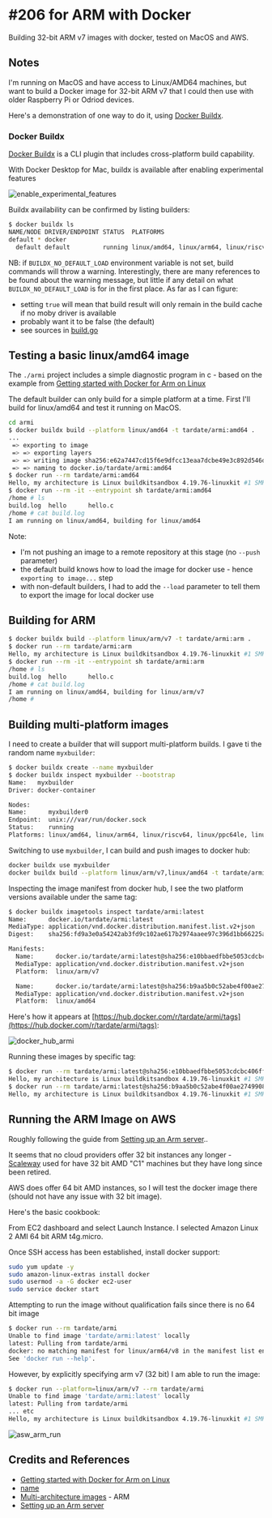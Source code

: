 # #206 for ARM with Docker

Building 32-bit ARM v7 images with docker, tested on MacOS and AWS.

## Notes

I'm running on MacOS and have access to Linux/AMD64 machines,
but want to build a Docker image for 32-bit ARM v7 that I could then use with older Raspberry Pi or Odriod devices.

Here's a demonstration of one way to do it, using [Docker Buildx](https://docs.docker.com/buildx/working-with-buildx/).

### Docker Buildx

[Docker Buildx](https://docs.docker.com/buildx/working-with-buildx/) is a CLI plugin that includes cross-platform build capability.

With Docker Desktop for Mac, buildx is available after enabling experimental features

![enable_experimental_features](./assets/enable_experimental_features.png?raw=true)

Buildx availability can be confirmed by listing builders:

```sh
$ docker buildx ls
NAME/NODE DRIVER/ENDPOINT STATUS  PLATFORMS
default * docker
  default default         running linux/amd64, linux/arm64, linux/riscv64, linux/ppc64le, linux/s390x, linux/386, linux/arm/v7, linux/arm/v6
```

NB: if `BUILDX_NO_DEFAULT_LOAD` environment variable is not set, build commands will throw a warning.
Interestingly, there are many references to be found about the warning message, but little if any detail
on what `BUILDX_NO_DEFAULT_LOAD` is for in the first place. As far as I can figure:

* setting `true` will mean that build result will only remain in the build cache if no moby driver is available
* probably want it to be false (the default)
* see sources in [build.go](https://github.com/docker/buildx/blob/master/build/build.go#L1058)

## Testing a basic linux/amd64 image

The `./armi` project includes a simple diagnostic program in c - based on the example from
[Getting started with Docker for Arm on Linux](https://www.docker.com/blog/getting-started-with-docker-for-arm-on-linux/)

The default builder can only build for a simple platform at a time.
First I'll build for linux/amd64 and test it running on MacOS.

```sh
cd armi
$ docker buildx build --platform linux/amd64 -t tardate/armi:amd64 .
...
 => exporting to image
 => => exporting layers
 => => writing image sha256:e62a7447cd15f6e9dfcc13eaa7dcbe49e3c892d546d200005aa8538403a1289c
 => => naming to docker.io/tardate/armi:amd64
$ docker run --rm tardate/armi:amd64
Hello, my architecture is Linux buildkitsandbox 4.19.76-linuxkit #1 SMP Tue May 26 11:42:35 UTC 2020 x86_64 Linux
$ docker run --rm -it --entrypoint sh tardate/armi:amd64
/home # ls
build.log  hello      hello.c
/home # cat build.log
I am running on linux/amd64, building for linux/amd64
```

Note:

* I'm not pushing an image to a remote repository at this stage (no `--push` parameter)
* the default build knows how to load the image for docker use - hence `exporting to image...` step
* with non-default builders, I had to add the `--load` parameter to tell them to export the image for local docker use

## Building for ARM

```sh
$ docker buildx build --platform linux/arm/v7 -t tardate/armi:arm .
$ docker run --rm tardate/armi:arm
Hello, my architecture is Linux buildkitsandbox 4.19.76-linuxkit #1 SMP Tue May 26 11:42:35 UTC 2020 armv7l Linux
$ docker run --rm -it --entrypoint sh tardate/armi:arm
/home # ls
build.log  hello      hello.c
/home # cat build.log
I am running on linux/amd64, building for linux/arm/v7
/home #
```

## Building multi-platform images

I need to create a builder that will support multi-platform builds. I gave ti the random name `myxbuilder`:

```sh
$ docker buildx create --name myxbuilder
$ docker buildx inspect myxbuilder --bootstrap
Name:   myxbuilder
Driver: docker-container

Nodes:
Name:      myxbuilder0
Endpoint:  unix:///var/run/docker.sock
Status:    running
Platforms: linux/amd64, linux/arm64, linux/riscv64, linux/ppc64le, linux/s390x, linux/386, linux/arm/v7, linux/arm/v6
```

Switching to use `myxbuilder`, I can build and push images to docker hub:

```sh
docker buildx use myxbuilder
docker buildx build --platform linux/arm/v7,linux/amd64 -t tardate/armi . --push
```

Inspecting the image manifest from docker hub, I see the two platform versions available under the same tag:

```sh
$ docker buildx imagetools inspect tardate/armi:latest
Name:      docker.io/tardate/armi:latest
MediaType: application/vnd.docker.distribution.manifest.list.v2+json
Digest:    sha256:fd9a3e0a54242ab3fd9c102ae617b2974aaee97c396d1bb66225a4e78844d409

Manifests:
  Name:      docker.io/tardate/armi:latest@sha256:e10bbaedfbbe5053cdcbc406ff87cff3da28c866fa3901a67b67f261d05baede
  MediaType: application/vnd.docker.distribution.manifest.v2+json
  Platform:  linux/arm/v7

  Name:      docker.io/tardate/armi:latest@sha256:b9aa5b0c52abe4f00ae27499088ce751380c60b662a3a25fdc8e6e6757d1ff0e
  MediaType: application/vnd.docker.distribution.manifest.v2+json
  Platform:  linux/amd64
```

Here's how it appears at [https://hub.docker.com/r/tardate/armi/tags](https://hub.docker.com/r/tardate/armi/tags):

![docker_hub_armi](./assets/docker_hub_armi.png?raw=true)

Running these images by specific tag:

```sh
$ docker run --rm tardate/armi:latest@sha256:e10bbaedfbbe5053cdcbc406ff87cff3da28c866fa3901a67b67f261d05baede
Hello, my architecture is Linux buildkitsandbox 4.19.76-linuxkit #1 SMP Tue May 26 11:42:35 UTC 2020 armv7l Linux
$ docker run --rm tardate/armi:latest@sha256:b9aa5b0c52abe4f00ae27499088ce751380c60b662a3a25fdc8e6e6757d1ff0e
Hello, my architecture is Linux buildkitsandbox 4.19.76-linuxkit #1 SMP Tue May 26 11:42:35 UTC 2020 x86_64 Linux
```

## Running the ARM Image on AWS

Roughly following the guide from [Setting up an Arm server](https://developer.arm.com/documentation/102475/0100/Setting-up-an-Arm-server)..

It seems that no cloud providers offer 32 bit instances any longer - [Scaleway](https://www.scaleway.com) used for have 32 bit AMD "C1" machines but they have long since been retired.

AWS does offer 64 bit AMD instances, so I will test the docker image there (should not have any issue with 32 bit image).

Here's the basic cookbook:

From EC2 dashboard and select Launch Instance. I selected Amazon Linux 2 AMI 64 bit ARM t4g.micro.

Once SSH access has been established, install docker support:

```sh
sudo yum update -y
sudo amazon-linux-extras install docker
sudo usermod -a -G docker ec2-user
sudo service docker start
```

Attempting to run the image without qualification fails since there is no 64 bit image

```sh
$ docker run --rm tardate/armi
Unable to find image 'tardate/armi:latest' locally
latest: Pulling from tardate/armi
docker: no matching manifest for linux/arm64/v8 in the manifest list entries.
See 'docker run --help'.
```

However, by explicitly specifying arm v7 (32 bit) I am able to run the image:

```sh
$ docker run --platform=linux/arm/v7 --rm tardate/armi
Unable to find image 'tardate/armi:latest' locally
latest: Pulling from tardate/armi
... etc
Hello, my architecture is Linux buildkitsandbox 4.19.76-linuxkit #1 SMP Tue May 26 11:42:35 UTC 2020 armv7l Linux
```

![asw_arm_run](./assets/asw_arm_run.png?raw=true)

## Credits and References

* [Getting started with Docker for Arm on Linux](https://www.docker.com/blog/getting-started-with-docker-for-arm-on-linux/)
* [name](https://www.docker.com/blog/multi-arch-build-and-images-the-simple-way/)
* [Multi-architecture images](https://developer.arm.com/documentation/102475/0100/Multi-architecture-images) - ARM
* [Setting up an Arm server](https://developer.arm.com/documentation/102475/0100/Setting-up-an-Arm-server)
